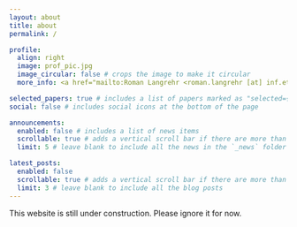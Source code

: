 ```yaml
---
layout: about
title: about
permalink: /

profile:
  align: right
  image: prof_pic.jpg
  image_circular: false # crops the image to make it circular
  more_info: <a href="mailto:Roman Langrehr <roman.langrehr [at] inf.ethz.ch>"><i class="fa-solid fa-envelope"></i> roman.langrehr [at] inf.ethz.ch</a><br><a href="https://orcid.org/0000-0002-4083-8073"><i class="ai ai-orcid"></i> 0000-0002-4083-8073</a><br><a href="https://dblp.org/pid/235/5014.html"><i class="ai ai-dblp"></i> https://dblp.org/pid/235/5014.html</a><br><a href="https://scholar.google.com/citations?user=OeGAIG8AAAAJ"><i class="ai ai-google-scholar"></i> Google scholar: OeGAIG8AAAAJ</a><br><a href="https://www.scopus.com/authid/detail.uri?authorId=57208479922"><i class="ai ai-scopus"></i> Scopus ID: 57208479922</a>

selected_papers: true # includes a list of papers marked as "selected={true}"
social: false # includes social icons at the bottom of the page

announcements:
  enabled: false # includes a list of news items
  scrollable: true # adds a vertical scroll bar if there are more than 3 news items
  limit: 5 # leave blank to include all the news in the `_news` folder

latest_posts:
  enabled: false
  scrollable: true # adds a vertical scroll bar if there are more than 3 new posts items
  limit: 3 # leave blank to include all the blog posts
---
```


This website is still under construction. Please ignore it for now.
